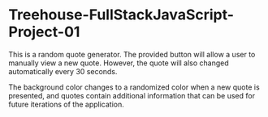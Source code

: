 # Treehouse-FullStackJavaScript-Project-01
This is a random quote generator. The provided button will allow a user to manually
view a new quote. However, the quote will also changed automatically every 30 seconds.

The background color changes to a randomized color when a new quote is presented, and
quotes contain additional information that can be used for future iterations of the
application.
